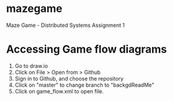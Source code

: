 # mazegame
Maze Game - Distributed Systems Assignment 1

# Accessing Game flow diagrams
1. Go to draw.io
2. Click on File > Open from > Github
3. Sign in to Github, and choose the repository
4. Click on "master" to change branch to "backgdReadMe"
5. Click on game_flow.xml to open file.
